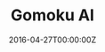 ---
title: Gomoku AI
summary: |2-
  - implemented the user interface by using JavaScript, CSS/HTML
  - implemented AI agent by using Minimax algorithm, Aplha-Beta pruning and Heuristic Evaluation
tags: [AI, Front-end]
date: "2016-04-27T00:00:00Z"

# Optional external URL for project (replaces project detail page).
external_link: ""

image:
  caption: Photo by rawpixel on Unsplash
  focal_point: Smart

links:
- icon: globe
  icon_pack: fas
  name: Demo Website
  url: https://ligoon.github.io/Gomoku-AI/src/index.html
url_code: ""
url_pdf: ""
url_slides: ""
url_video: ""

# Slides (optional).
#   Associate this project with Markdown slides.
#   Simply enter your slide deck's filename without extension.
#   E.g. `slides = "example-slides"` references `content/slides/example-slides.md`.
#   Otherwise, set `slides = ""`.
slides: ""
---